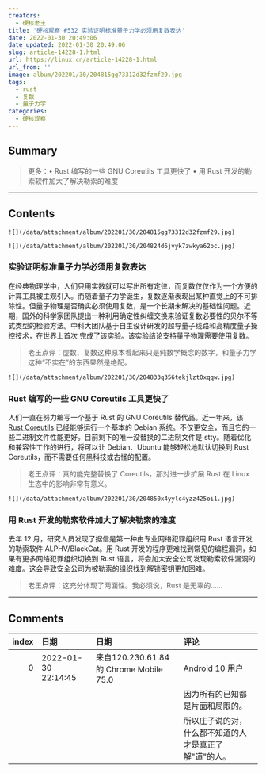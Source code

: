 ```yaml
---
creators:
  - 硬核老王
title: '硬核观察 #532 实验证明标准量子力学必须用复数表达'
date: 2022-01-30 20:49:06
date_updated: 2022-01-30 20:49:06
slug: article-14228-1.html
url: https://linux.cn/article-14228-1.html
url_from: ''
image: album/202201/30/204815gg73312d32fzmf29.jpg
tags:
  - rust
  - 复数
  - 量子力学
categories:
  - 硬核观察
---
```


## Summary

> 更多：• Rust 编写的一些 GNU Coreutils 工具更快了 • 用 Rust 开发的勒索软件加大了解决勒索的难度

***

<!-- more -->

## Contents

`![](/data/attachment/album/202201/30/204815gg73312d32fzmf29.jpg)`

`![](/data/attachment/album/202201/30/204824d6jvyk7zwkya62bc.jpg)`

### 实验证明标准量子力学必须用复数表达

在经典物理学中，人们只用实数就可以写出所有定律，而复数仅仅作为一个方便的计算工具被主观引入。而随着量子力学诞生，复数逐渐表现出某种直觉上的不可排除性。但量子物理是否确实必须使用复数，是一个长期未解决的基础性问题。近期，国外的科学家团队提出一种利用确定性纠缠交换来验证复数必要性的贝尔不等式类型的检验方法。中科大团队基于自主设计研发的超导量子线路和高精度量子操控技术，在世界上首次 [完成了该实验](https://journals.aps.org/prl/abstract/10.1103/PhysRevLett.128.040403)。该实验结论支持量子物理需要使用复数。

> 
> 老王点评：虚数、复数这种原本看起来只是纯数学概念的数字，和量子力学这种“不实在”的东西果然是绝配。
> 
> 
> 

`![](/data/attachment/album/202201/30/204833q356tekjlzt0xqqw.jpg)`

### Rust 编写的一些 GNU Coreutils 工具更快了

人们一直在努力编写一个基于 Rust 的 GNU Coreutils 替代品。近一年来，该 [Rust Coreutils](https://sylvestre.ledru.info/blog/2022/01/29/an-update-on-rust-coreutils) 已经能够运行一个基本的 Debian 系统。不仅更安全，而且它的一些二进制文件性能更好。目前剩下的唯一没替换的二进制文件是 stty。随着优化和兼容性工作的进行，将可以让 Debian、Ubuntu 能够轻松地默认切换到 Rust Coreutils，而不需要任何黑科技或古怪的配置。

> 
> 老王点评：真的能完整替换了 Coreutils，那对进一步扩展 Rust 在 Linux 生态中的影响非常有意义。
> 
> 
> 

`![](/data/attachment/album/202201/30/204850x4yylc4yzz425oi1.jpg)`

### 用 Rust 开发的勒索软件加大了解决勒索的难度

去年 12 月，研究人员发现了据信是第一种由专业网络犯罪组织用 Rust 语言开发的勒索软件 ALPHV/BlackCat。用 Rust 开发的程序更难找到常见的编程漏洞，如果有更多网络犯罪组织切换到 Rust 语言，将会加大安全公司发现勒索软件漏洞的 [难度](https://krebsonsecurity.com/2022/01/who-wrote-the-alphv-blackcat-ransomware-strain/)。这会导致安全公司为被勒索的组织找到解锁密钥更加困难。

> 
> 老王点评：这充分体现了两面性。我必须说，Rust 是无辜的……
> 
> 
>

***

## Comments

|   index | 日期                | 日期                                                   | 评论                                                                             |
|--------:|:--------------------|:-------------------------------------------------------|:---------------------------------------------------------------------------------|
|       0 | 2022-01-30 22:14:45 | 来自120.230.61.84的 Chrome Mobile 75.0|Android 10 用户 | 对世界的观测越多，我们就越是对世界一无所知。<br />               |
|         |                     |                                                        | 因为所有的已知都是片面和局限的。<br />                                           |
|         |                     |                                                        | 所以庄子说的对，什么都不知道的人才是真正了解&quot;道&quot;的人。           |
